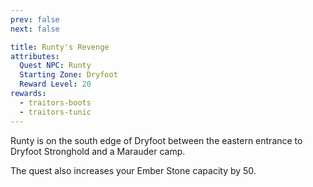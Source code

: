 ```yaml
---
prev: false
next: false

title: Runty's Revenge
attributes:
  Quest NPC: Runty
  Starting Zone: Dryfoot
  Reward Level: 20
rewards:
  - traitors-boots
  - traitors-tunic
---
```


<MyQuestComponent :item="$frontmatter">

Runty is on the south edge of Dryfoot between the eastern entrance to Dryfoot Stronghold and a Marauder camp.

The quest also increases your Ember Stone capacity by 50.

</MyQuestComponent>

